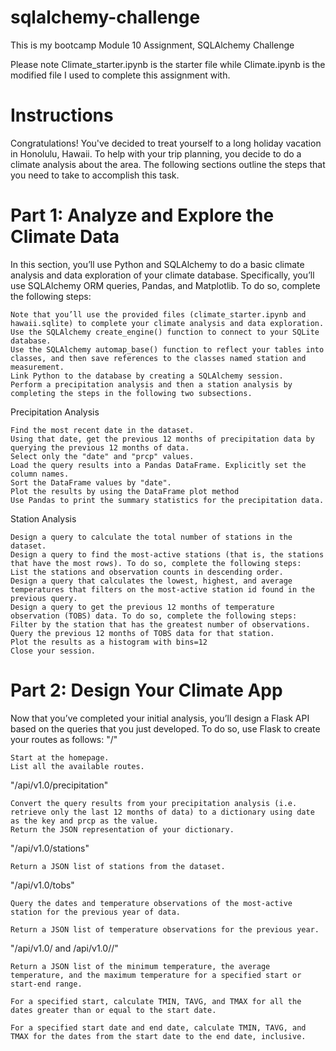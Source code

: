 # sqlalchemy-challenge
This is my bootcamp Module 10 Assignment, SQLAlchemy Challenge

Please note Climate_starter.ipynb is the starter file while Climate.ipynb is the modified file I used to complete this assignment with.


# Instructions

Congratulations! You've decided to treat yourself to a long holiday vacation in Honolulu, Hawaii. To help with your trip planning, you decide to do a climate analysis about the area. The following sections outline the steps that you need to take to accomplish this task.

# Part 1: Analyze and Explore the Climate Data

In this section, you’ll use Python and SQLAlchemy to do a basic climate analysis and data exploration of your climate database. Specifically, you’ll use SQLAlchemy ORM queries, Pandas, and Matplotlib. To do so, complete the following steps:
  
    Note that you’ll use the provided files (climate_starter.ipynb and hawaii.sqlite) to complete your climate analysis and data exploration.
    Use the SQLAlchemy create_engine() function to connect to your SQLite database.
    Use the SQLAlchemy automap_base() function to reflect your tables into classes, and then save references to the classes named station and measurement.
    Link Python to the database by creating a SQLAlchemy session.
    Perform a precipitation analysis and then a station analysis by completing the steps in the following two subsections.

Precipitation Analysis

    Find the most recent date in the dataset.
    Using that date, get the previous 12 months of precipitation data by querying the previous 12 months of data. 
    Select only the "date" and "prcp" values.
    Load the query results into a Pandas DataFrame. Explicitly set the column names.
    Sort the DataFrame values by "date".
    Plot the results by using the DataFrame plot method
    Use Pandas to print the summary statistics for the precipitation data.

Station Analysis

    Design a query to calculate the total number of stations in the dataset.
    Design a query to find the most-active stations (that is, the stations that have the most rows). To do so, complete the following steps:
    List the stations and observation counts in descending order.
    Design a query that calculates the lowest, highest, and average temperatures that filters on the most-active station id found in the previous query.
    Design a query to get the previous 12 months of temperature observation (TOBS) data. To do so, complete the following steps:
    Filter by the station that has the greatest number of observations.
    Query the previous 12 months of TOBS data for that station.
    Plot the results as a histogram with bins=12
    Close your session.

# Part 2: Design Your Climate App

Now that you’ve completed your initial analysis, you’ll design a Flask API based on the queries that you just developed. To do so, use Flask to create your routes as follows:
"/"

    Start at the homepage.
    List all the available routes.
    
"/api/v1.0/precipitation"

    Convert the query results from your precipitation analysis (i.e. retrieve only the last 12 months of data) to a dictionary using date as the key and prcp as the value.
    Return the JSON representation of your dictionary.

"/api/v1.0/stations"

    Return a JSON list of stations from the dataset.

"/api/v1.0/tobs"

    Query the dates and temperature observations of the most-active station for the previous year of data.

    Return a JSON list of temperature observations for the previous year.

"/api/v1.0/<start> and /api/v1.0/<start>/<end>"

    Return a JSON list of the minimum temperature, the average temperature, and the maximum temperature for a specified start or start-end range.

    For a specified start, calculate TMIN, TAVG, and TMAX for all the dates greater than or equal to the start date.

    For a specified start date and end date, calculate TMIN, TAVG, and TMAX for the dates from the start date to the end date, inclusive.







